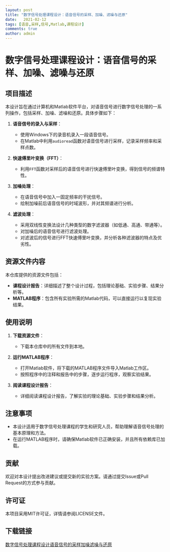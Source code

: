 ```yaml
---
layout: post
title: "数字信号处理课程设计：语音信号的采样、加噪、滤噪与还原"
date:   2021-02-12
tags: [语音,采样,信号,Matlab,课程设计]
comments: true
author: admin
---
```

# 数字信号处理课程设计：语音信号的采样、加噪、滤噪与还原

## 项目描述

本设计旨在通过计算机和Matlab软件平台，对语音信号进行数字信号处理的一系列操作，包括采样、加噪、滤噪和还原。具体步骤如下：

1. **语音信号的录入与采样**：
   - 使用Windows下的录音机录入一段语音信号。
   - 在Matlab中利用`audioread`函数对语音信号进行采样，记录采样频率和采样点数。

2. **快速傅里叶变换（FFT）**：
   - 利用`FFT`函数对采样后的语音信号进行快速傅里叶变换，得到信号的频谱特性。

3. **加噪处理**：
   - 在语音信号中加入一固定频率的干扰信号。
   - 绘制加噪前后语音信号的时域波形，并对其频谱进行分析。

4. **滤波处理**：
   - 采用双线性变换法设计几种类型的数字滤波器（如低通、高通、带通等）。
   - 对加噪后的语音信号进行滤波处理。
   - 对滤波后的信号进行FFT快速傅里叶变换，并分析各种滤波器的特点及优劣性。

## 资源文件内容

本仓库提供的资源文件包括：
- **课程设计报告**：详细描述了整个设计过程，包括理论基础、实验步骤、结果分析等。
- **MATLAB程序**：包含所有实验所需的Matlab代码，可以直接运行以复现实验结果。

## 使用说明

1. **下载资源文件**：
   - 下载本仓库中的所有文件到本地。

2. **运行MATLAB程序**：
   - 打开Matlab软件，将下载的MATLAB程序文件导入Matlab工作区。
   - 按照程序中的注释和报告中的步骤，逐步运行程序，观察实验结果。

3. **阅读课程设计报告**：
   - 详细阅读课程设计报告，了解实验的理论基础、实验步骤和结果分析。

## 注意事项

- 本设计适用于数字信号处理课程的学生和研究人员，帮助理解语音信号处理的基本原理和方法。
- 在运行MATLAB程序时，请确保Matlab软件已正确安装，并且所有依赖库已加载。

## 贡献

欢迎对本设计提出改进建议或提交新的实验方案。请通过提交Issue或Pull Request的方式参与贡献。

## 许可证

本项目采用MIT许可证，详情请参阅LICENSE文件。

## 下载链接

[数字信号处理课程设计语音信号的采样加噪滤噪与还原](https://pan.quark.cn/s/739b19ba7d08)